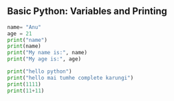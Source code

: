 ## Basic Python: Variables and Printing
```python
name= "Anu"
age = 21
print("name")
print(name)
print("My name is:", name)
print("My age is:", age)

print("hello python")
print("hello mai tumhe complete karungi")
print(1111)
print(11+11)
```
